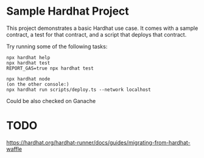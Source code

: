 # Sample Hardhat Project

This project demonstrates a basic Hardhat use case. It comes with a sample contract, a test for that contract, and a script that deploys that contract.

Try running some of the following tasks:

```shell
npx hardhat help
npx hardhat test
REPORT_GAS=true npx hardhat test
```

```shell
npx hardhat node
(on the other console:)
npx hardhat run scripts/deploy.ts --network localhost
```

Could be also checked on Ganache

# TODO

https://hardhat.org/hardhat-runner/docs/guides/migrating-from-hardhat-waffle
